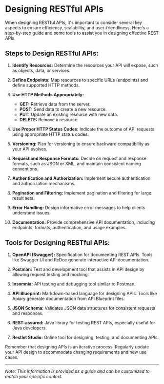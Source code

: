 # Designing RESTful APIs

When designing RESTful APIs, it's important to consider several key aspects to ensure efficiency, scalability, and user-friendliness. Here's a step-by-step guide and some tools to assist you in designing effective REST APIs.

## Steps to Design RESTful APIs:

1. **Identify Resources:** Determine the resources your API will expose, such as objects, data, or services.

2. **Define Endpoints:** Map resources to specific URLs (endpoints) and define supported HTTP methods.

3. **Use HTTP Methods Appropriately:**
   - **GET:** Retrieve data from the server.
   - **POST:** Send data to create a new resource.
   - **PUT:** Update an existing resource with new data.
   - **DELETE:** Remove a resource.

4. **Use Proper HTTP Status Codes:** Indicate the outcome of API requests using appropriate HTTP status codes.

5. **Versioning:** Plan for versioning to ensure backward compatibility as your API evolves.

6. **Request and Response Formats:** Decide on request and response formats, such as JSON or XML, and maintain consistent naming conventions.

7. **Authentication and Authorization:** Implement secure authentication and authorization mechanisms.

8. **Pagination and Filtering:** Implement pagination and filtering for large result sets.

9. **Error Handling:** Design informative error messages to help clients understand issues.

10. **Documentation:** Provide comprehensive API documentation, including endpoints, formats, authentication, and usage examples.

## Tools for Designing RESTful APIs:

1. **OpenAPI (Swagger):** Specification for documenting REST APIs. Tools like Swagger UI and ReDoc generate interactive API documentation.

2. **Postman:** Test and development tool that assists in API design by allowing request testing and mocking.

3. **Insomnia:** API testing and debugging tool similar to Postman.

4. **API Blueprint:** Markdown-based language for designing APIs. Tools like Apiary generate documentation from API Blueprint files.

5. **JSON Schema:** Validates JSON data structures for consistent requests and responses.

6. **REST-assured:** Java library for testing REST APIs, especially useful for Java developers.

7. **Restlet Studio:** Online tool for designing, testing, and documenting APIs.

Remember that designing APIs is an iterative process. Regularly update your API design to accommodate changing requirements and new use cases.

---

*Note: This information is provided as a guide and can be customized to match your specific context.*
